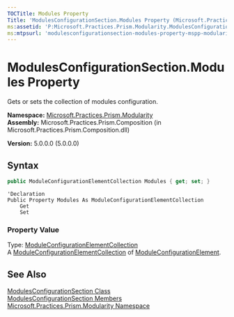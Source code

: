 ```yaml
---
TOCTitle: Modules Property
Title: 'ModulesConfigurationSection.Modules Property (Microsoft.Practices.Prism.Modularity)'
ms:assetid: 'P:Microsoft.Practices.Prism.Modularity.ModulesConfigurationSection.Modules'
ms:mtpsurl: 'modulesconfigurationsection-modules-property-mspp-modularity.md'
---
```

# ModulesConfigurationSection.Modules Property

Gets or sets the collection of modules configuration.

**Namespace:** [Microsoft.Practices.Prism.Modularity](/patterns-practices/reference/mspp-modularity-namespace)  
**Assembly:** Microsoft.Practices.Prism.Composition (in Microsoft.Practices.Prism.Composition.dll)

**Version:** 5.0.0.0 (5.0.0.0)

## Syntax

```C#
public ModuleConfigurationElementCollection Modules { get; set; }
```

```VB
'Declaration
Public Property Modules As ModuleConfigurationElementCollection
	Get
	Set
```

### Property Value

Type: [ModuleConfigurationElementCollection](/patterns-practices/reference/moduleconfigurationelementcollection-class-mspp-modularity)  
A [ModuleConfigurationElementCollection](/patterns-practices/reference/moduleconfigurationelementcollection-class-mspp-modularity) of [ModuleConfigurationElement](/patterns-practices/reference/moduleconfigurationelement-class-mspp-modularity).

## See Also

[ModulesConfigurationSection Class](/patterns-practices/reference/modulesconfigurationsection-class-mspp-modularity)  
[ModulesConfigurationSection Members](/patterns-practices/reference/modulesconfigurationsection-members-mspp-modularity)  
[Microsoft.Practices.Prism.Modularity Namespace](/patterns-practices/reference/mspp-modularity-namespace)


